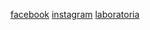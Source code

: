 [facebook](http://www.facebook.com)
[instagram](https://www.instagram.com)
[laboratoria](https://lms.laboratoria.la)